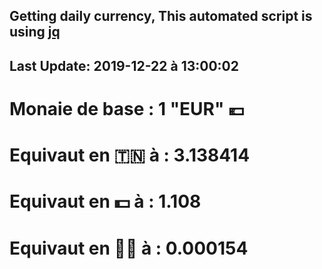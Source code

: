 ## Getting daily currency, This automated script is using [jq](https://stedolan.github.io/jq/)
## Last Update:  2019-12-22 à 13:00:02
 # Monaie de base : 1 "EUR" 💶 
 # Equivaut en 🇹🇳 à :  3.138414 
 # Equivaut en 💵 à : 1.108
 # Equivaut en 🐱‍💻 à :  0.000154

